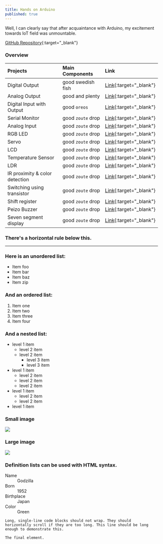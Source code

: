 ```yaml
---
title: Hands on Arduino
published: true
---
```


Well, I can clearly say that after acquaintance with Arduino, my excitement towards IoT field was unmountable.

[GitHub Repository](https://github.com/RanitPradhan/bi0s/tree/master/Arduino){:target="_blank"}


### Overview

| Projects                       | Main Components   | Link     |
|:-------------------------------|:------------------|:---------|
| Digital Output                 | good swedish fish | [Link](){:target="_blank"} |
| Analog Output                  | good and plenty   | [Link](){:target="_blank"} |
| Digital Input with Output      | good `oreos`      | [Link](){:target="_blank"} |
| Serial Monitor                 | good `zoute` drop | [Link](){:target="_blank"} |
| Analog Input                   | good `zoute` drop | [Link](){:target="_blank"} |
| RGB LED                        | good `zoute` drop | [Link](){:target="_blank"} |
| Servo                          | good `zoute` drop | [Link](){:target="_blank"} |
| LCD                            | good `zoute` drop | [Link](){:target="_blank"} |
| Temperature Sensor             | good `zoute` drop | [Link](){:target="_blank"} |
| LDR                            | good `zoute` drop | [Link](){:target="_blank"} |
| IR proximity & color detection | good `zoute` drop | [Link](){:target="_blank"} |
| Switching using transistor     | good `zoute` drop | [Link](){:target="_blank"} |
| Shift register                 | good `zoute` drop | [Link](){:target="_blank"} |
| Peizo Buzzer                   | good `zoute` drop | [Link](){:target="_blank"} |
| Seven segment display          | good `zoute` drop | [Link](){:target="_blank"} |

### There's a horizontal rule below this.

* * *

### Here is an unordered list:

*   Item foo
*   Item bar
*   Item baz
*   Item zip

### And an ordered list:

1.  Item one
1.  Item two
1.  Item three
1.  Item four

### And a nested list:

- level 1 item
  - level 2 item
  - level 2 item
    - level 3 item
    - level 3 item
- level 1 item
  - level 2 item
  - level 2 item
  - level 2 item
- level 1 item
  - level 2 item
  - level 2 item
- level 1 item

### Small image

![](https://assets-cdn.github.com/images/icons/emoji/octocat.png)

### Large image

![](https://guides.github.com/activities/hello-world/branching.png)


### Definition lists can be used with HTML syntax.

<dl>
<dt>Name</dt>
<dd>Godzilla</dd>
<dt>Born</dt>
<dd>1952</dd>
<dt>Birthplace</dt>
<dd>Japan</dd>
<dt>Color</dt>
<dd>Green</dd>
</dl>

```
Long, single-line code blocks should not wrap. They should horizontally scroll if they are too long. This line should be long enough to demonstrate this.
```

```
The final element.
```
